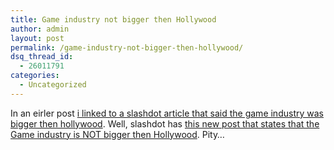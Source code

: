 ```yaml
---
title: Game industry not bigger then Hollywood
author: admin
layout: post
permalink: /game-industry-not-bigger-then-hollywood/
dsq_thread_id:
  - 26011791
categories:
  - Uncategorized
---
```

In an eirler post [i linked to a slashdot article that said the game industry was bigger then hollywood][1]. Well, slashdot has [this new post that states that the Game industry is NOT bigger then Hollywood][2]. Pity&#8230;

 [1]: http://blog.lotas-smartman.net/archives/2004/12/20/2581/game-industury-bigger-then-hollywood/
 [2]: http://games.slashdot.org/games/04/12/21/1915204.shtml?tid=187&tid=98&tid=10